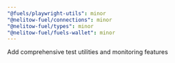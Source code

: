 ```yaml
---
"@fuels/playwright-utils": minor
"@nelitow-fuel/connections": minor
"@nelitow-fuel/types": minor
"@nelitow-fuel/fuels-wallet": minor
---
```


Add comprehensive test utilities and monitoring features
